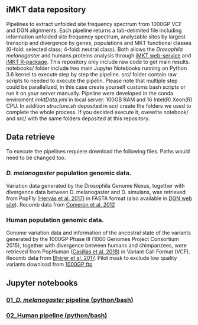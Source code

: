 ## iMKT data repository
Pipelines to extract unfolded site frequency spectrum from 1000GP VCF and DGN alignments.
Each pipeline returns a tab-delimited file including information unfolded site frequency spectrum, analyzable sites by largest transcrip and divergence by genes, populations and MKT functional classes (0-fold: selected class; 4-fold: neutral class). Both allows the *Drosophila melanogaster* and humans proteins analysis through [iMKT web-service](https://imkt.uab.cat) and [iMKT R-package](https://github.com/BGD-UAB/iMKT). 
This repository only include raw code to get main results. notebooks/ folder include two main Jupyter Notebooks running on Python 3.6 kernel to execute step by step the pipeline. src/ folder contain raw scripts to needed to execute the pipelin. Please note that multiple step could be parallelized, in this case create yourself customs bash scripts or run it on your server manually. 
Pipeline were developed in the conda enviroment *imktData.yml* in local server: 100GB RAM and 16 Intel(R) Xeon(R) CPU.
In addition *structure.sh* deposited in scr/ create the folders we used to complete the whole process. If you decided execute it, ovewrite notebook/ and src/ with the same folders deposited at this repository.

## Data retrieve
To execute the pipelines requiere download the following files. Paths would need to be changed too. 
### *D. melanogaster* population genomic data.
Variation data generated by the Drosophila Genome Nexus, together with divergence data between D. melanogaster and D. simulans, was retrieved from PopFly ([Hervás et al. 2017](https://academic.oup.com/bioinformatics/article/33/17/2779/3796397)) in FASTA format (also available in [DGN web site](http://www.johnpool.net/genomes.html)). Recomb data from [Comeron et al. 2012](https://journals.plos.org/plosgenetics/article?id=10.1371/journal.pgen.1002905)  
### Human population genomic data. 
Genome variation data and information of the ancestral state of the variants generated by the 1000GP Phase III (1000 Genomes Project Consortium 2015), together with divergence between humans and chimpanzees, were retrieved from PopHuman ([Casillas et al. 2018](https://academic.oup.com/nar/article/46/D1/D1003/4559406)) in Variant Call Format (VCF). Recomb data from [Bhèrer et al. 2017](https://www.nature.com/articles/ncomms14994). Pilot mask to exclude low quality variants download from [1000GP ftp](ftp://ftp.1000genomes.ebi.ac.uk/vol1/ftp/release/20130502/supporting/accessible_genome_masks)

## Jupyter notebooks
### [01_*D. melanogaster* pipeline (python/bash)](https://github.com/jmurga/iMKTData/blob/master/notebooks/dmelProteins.ipynb)
### [02_Human pipeline (python/bash)](https://github.com/jmurga/iMKTData/blob/master/notebooks/humanProteins.ipynb)
